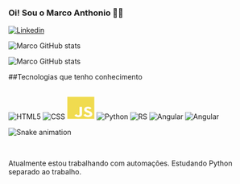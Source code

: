 ### Oi! Sou o Marco Anthonio 🤙🏽

[![Linkedin](	https://img.shields.io/badge/LinkedIn-0077B5?style=for-the-badge&logo=linkedin&logoColor=white)](https://www.linkedin.com/in/marco-anthonio-d-p-machado-003770190/)

![Marco GitHub stats](https://github-readme-stats.vercel.app/api?username=M4RC023&show_icons=true&theme=tokyonight)

![Marco GitHub stats](https://github-readme-stats.vercel.app/api/top-langs/?username=M4RC023&theme=tokyonight)

##Tecnologias que tenho conhecimento 

<div style ="display: inline_block" ><br/> 
 
  <img aling="center" alt="HTML5" height="55" width="65" src="https://cdn.jsdelivr.net/gh/devicons/devicon/icons/html5/html5-original-wordmark.svg"> 
  <img aling="center" alt="CSS"  height="55" width="65" src="https://cdn.jsdelivr.net/gh/devicons/devicon/icons/css3/css3-original-wordmark.svg"> 
  <img aling="center" alt="JS" height="45" width="55" src="https://raw.githubusercontent.com/devicons/devicon/master/icons/javascript/javascript-plain.svg"> 
  <img aling="center" alt="Python" height="50" width="60" src="https://cdn.jsdelivr.net/gh/devicons/devicon/icons/python/python-original-wordmark.svg"> 
  <img aling="center" alt="RS" height="50" width="60" src="https://cdn.jsdelivr.net/gh/devicons/devicon/icons/rstudio/rstudio-original.svg"> 
  <img aling="center" alt="Angular" height="50" width="60" src="https://cdn.jsdelivr.net/gh/devicons/devicon/icons/angularjs/angularjs-original.svg">
  <img aling="center" alt="Angular" height="50" width="60" src="https://cdn.jsdelivr.net/gh/devicons/devicon/icons/csharp/csharp-original.svg">
 
 
 
  ![Snake animation](https://github.com/M4RC023/M4RC023/blob/output/github-contribution-grid-snake.svg)
</div><br/> 

Atualmente estou trabalhando com automações. 
Estudando Python separado ao trabalho.
